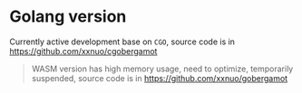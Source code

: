 # Golang version

Currently active development base on `CGO`, source code is in https://github.com/xxnuo/cgobergamot

> WASM version has high memory usage, need to optimize, temporarily suspended, source code is in https://github.com/xxnuo/gobergamot
